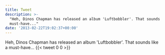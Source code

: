 ```yaml
---
title: Tweet
description: >-
  "Heh, Dinos Chapman has released an album 'Luftbobbler'. That sounds like a
  must-have..."
date: '2013-02-22T19:02:37+00:00'
---
```

Heh, Dinos Chapman has released an album 'Luftbobbler'. That sounds like a must-have...
      {{< tweet 0 0 >}}
    
